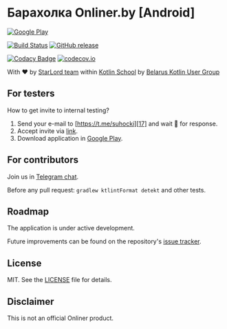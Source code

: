 Барахолка Onliner.by [Android]
=====
[![Google Play][2]][3]

[![Build Status][4]][5]
[![GitHub release][6]][7]

[![Codacy Badge][8]][9]
[![codecov.io][10]][11]

With ❤️ by [StarLord team][12] within [Kotlin School][14] by [Belarus Kotlin User Group][15] 

For testers
-------
How to get invite to internal testing?
1. Send your e-mail to [https://t.me/suhocki][17] and wait 🐌 for response.
2. Accept invite via [link][18].
3. Download application in [Google Play][3].

For contributors
-------
Join us in [Telegram chat][16].

Before any pull request: ```gradlew ktlintFormat detekt``` and other tests.  

Roadmap
-------
The application is under active development. 

Future improvements can be found on the repository's
[issue tracker][13].

License
-------
MIT. See the [LICENSE][1] file for details.

Disclaimer
---------
This is not an official Onliner product.

[1]: https://github.com/suhocki/starlord/blob/develop/LICENSE
[2]: https://img.shields.io/badge/-internal-gray.svg?style=flat&logo=google-play&logoColor=white&style=flat-square&label=Google%20Play&color=brightgreen
[3]: https://play.google.com/store/apps/details?id=kt.school.starlord
[4]: https://travis-ci.org/suhocki/starlord.svg?branch=develop
[5]: https://travis-ci.org/suhocki/starlord
[6]: https://img.shields.io/github/release/suhocki/starlord.svg
[7]: https://github.com/suhocki/starlord/releases
[8]: https://api.codacy.com/project/badge/Grade/eb36fc141cbb4037846dc91ded0f4083
[9]: https://app.codacy.com/app/suhocki/starlord?utm_source=github.com&utm_medium=referral&utm_content=suhocki/starlord&utm_campaign=Badge_Grade_Dashboard
[10]: https://codecov.io/github/suhocki/starlord/branch/develop/graph/badge.svg
[11]: https://codecov.io/github/suhocki/starlord
[12]: https://github.com/suhocki/starlord/graphs/contributors
[13]: https://github.com/suhocki/starlord/issues?q=is%3Aopen+is%3Aissue+label%3Afeature
[14]: https://bkug.by/course/
[15]: https://bkug.by/
[16]: https://t.me/starlord_team
[17]: https://t.me/suhocki
[18]: https://play.google.com/apps/internaltest/4699859943304666267
